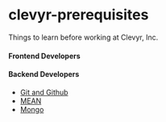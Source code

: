 # clevyr-prerequisites
Things to learn before working at Clevyr, Inc.

#### Frontend Developers


#### Backend Developers
- [Git and Github](https://github.com)
- [MEAN](http://mean.io/#!/)
- [Mongo](http://www.mongodb.org/)
